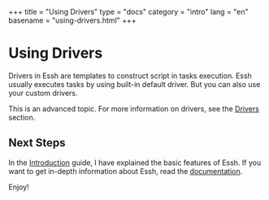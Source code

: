 +++
title = "Using Drivers"
type = "docs"
category = "intro"
lang = "en"
basename = "using-drivers.html"
+++

# Using Drivers

Drivers in Essh are templates to construct script in tasks execution.
Essh usually executes tasks by using built-in default driver. But you can also use your custom drivers.

This is an advanced topic. For more information on drivers, see the [Drivers](/docs/en/drivers.html) section.

## Next Steps

In the [Introduction](/intro/en/index.html) guide, I have explained the basic features of Essh. If you want to get in-depth information about Essh, read the [documentation](/docs/en/index.html).

Enjoy!

